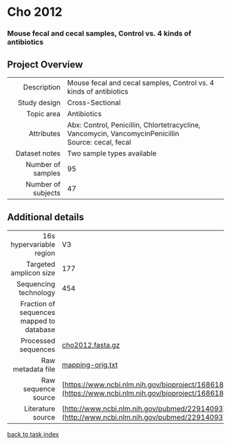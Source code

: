 # Cho 2012

### Mouse fecal and cecal samples, Control vs. 4 kinds of antibiotics

## Project Overview

|  |  |
| -------------: |-------------|
| Description      | Mouse fecal and cecal samples, Control vs. 4 kinds of antibiotics |
| Study design | Cross-Sectional |
| Topic area | Antibiotics|
| Attributes | Abx: Control, Penicillin, Chlortetracycline, Vancomycin, VancomycinPenicillin<br/> Source: cecal, fecal|
| Dataset notes | Two sample types available|
| Number of samples | 95|
| Number of subjects | 47|

## Additional details

|  |  |
| -------------: |-------------|
| 16s hypervariable region | V3 |
| Targeted amplicon size | 177 |
| Sequencing technology | 454 |
| Fraction of sequences mapped to database |  |
| Processed sequences | [cho2012.fasta.gz](https://s3.us-east-2.amazonaws.com/knights-lab/public/MLRepo/fasta/cho2012.fasta.gz) |
| Raw metadata file | [mapping-orig.txt](./datasets/cho/mapping-orig.txt) |
| Raw sequence source | [https://www.ncbi.nlm.nih.gov/bioproject/168618](https://www.ncbi.nlm.nih.gov/bioproject/168618) |
| Literature source | [http://www.ncbi.nlm.nih.gov/pubmed/22914093](http://www.ncbi.nlm.nih.gov/pubmed/22914093) |

[back to task index](../README.md)